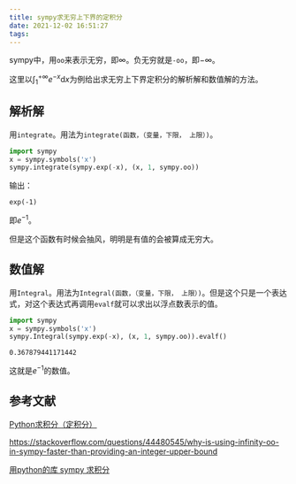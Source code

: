 ```yaml
---
title: sympy求无穷上下界的定积分
date: 2021-12-02 16:51:27
tags:
---
```


sympy中，用`oo`来表示无穷，即$\infty$。负无穷就是`-oo`，即$-\infty$。

这里以$\int_{1}^{+\infty}e^{-x}\mathrm{d}x$为例给出求无穷上下界定积分的解析解和数值解的方法。

## 解析解

用`integrate`。用法为`integrate(函数，（变量，下限， 上限）)`。



```py
import sympy
x = sympy.symbols('x')
sympy.integrate(sympy.exp(-x), (x, 1, sympy.oo))
```

输出：

```
exp(-1)
```

即$e^{-1}$。

但是这个函数有时候会抽风，明明是有值的会被算成无穷大。

## 数值解

用`Integral`。用法为`Integral(函数，（变量，下限， 上限）)`。但是这个只是一个表达式，对这个表达式再调用`evalf`就可以求出以浮点数表示的值。

```py
import sympy
x = sympy.symbols('x')
sympy.Integral(sympy.exp(-x), (x, 1, sympy.oo)).evalf()
```

```
0.367879441171442
```

这就是$e^{-1}$的数值。

## 参考文献

[Python求积分（定积分）](https://blog.csdn.net/a19990412/article/details/80574212)

<https://stackoverflow.com/questions/44480545/why-is-using-infinity-oo-in-sympy-faster-than-providing-an-integer-upper-bound>

[用python的库 sympy 求积分](https://blog.csdn.net/t4ngw/article/details/105770161)

